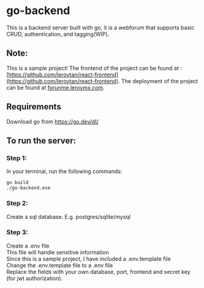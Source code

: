 # go-backend
 This is a backend server built with go, it is a webforum that supports basic CRUD, authentication, and tagging(WIP).

## Note:
This is a sample project!
The frontend of the project can be found at : [https://github.com/leroytan/react-frontend](https://github.com/leroytan/react-frontend).
The deployment of the project can be found at [forunme.leroymx.com](forunme.leroymx.com).

## Requirements
Download go from https://go.dev/dl/


## To run the server:
### Step 1:
In your terminal, run the following commands:
```
go build
./go-backend.exe
```

### Step 2:
Create a sql database.
E.g. postgres/sqlite/mysql

### Step 3:
Create a .env file <br/>
This file will handle sensitive information <br/>
Since this is a sample project, I have included a .env.template file <br/>
Change the .env.template file to a .env file <br/>
Replace the fields with your own database, port, frontend and secret key (for jwt authorization).






